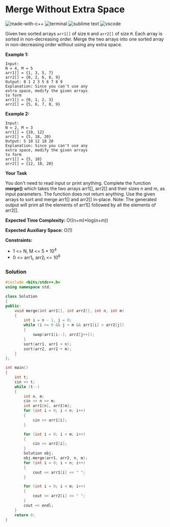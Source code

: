 # Merge Without Extra Space
![made-with-c++](https://img.shields.io/badge/Made%20with-C++-007396.svg)
![terminal](https://img.shields.io/badge/Windows%20Terminal-4D4D4D?logo=windows%20terminal&logoColor=white)
![sublime text](https://img.shields.io/badge/sublime_text-%23575757.svg?logo=sublime-text&logoColor=important)
![vscode](https://img.shields.io/badge/Visual_Studio_Code-0078D4?logo=visual%20studio%20code&logoColor=white)

Given two sorted arrays `arr1[]` of size `N` and `arr2[]` of size `M`. Each array is sorted in non-decreasing order. Merge the two arrays into one sorted array in non-decreasing order without using any extra space.

__Example 1:__
```
Input:
N = 4, M = 5
arr1[] = {1, 3, 5, 7}
arr2[] = {0, 2, 6, 8, 9}
Output: 0 1 2 3 5 6 7 8 9
Explanation: Since you can't use any
extra space, modify the given arrays
to form
arr1[] = {0, 1, 2, 3}
arr2[] = {5, 6, 7, 8, 9}
```
__Example 2:__
```
Input:
N = 2, M = 3
arr1[] = {10, 12}
arr2[] = {5, 18, 20}
Output: 5 10 12 18 20
Explanation: Since you can't use any
extra space, modify the given arrays
to form
arr1[] = {5, 10}
arr2[] = {12, 18, 20}
```
__Your Task__

You don't need to read input or print anything. Complete the function **merge()** which takes the two arrays arr1[], arr2[] and their sizes n and m, as input parameters. The function does not return anything. Use the given arrays to sort and merge arr1[] and arr2[] in-place.
Note: The generated output will print all the elements of arr1[] followed by all the elements of arr2[].

__Expected Time Complexity:__ O((n+m)*log(n+m))

__Expected Auxiliary Space:__ O(1)

__Constraints:__
- 1 <= N, M <= 5 * 10<sup>4</sup>
- 0 <= arr1<sub>i</sub>, arr2<sub>i</sub> <= 10<sup>6</sup>

### Solution
```cpp
#include <bits/stdc++.h>
using namespace std;

class Solution
{
public:
    void merge(int arr1[], int arr2[], int n, int m)
    {
        int i = n - 1, j = 0;
        while (i >= 0 && j < m && arr1[i] > arr2[j])
        {
            swap(arr1[i--], arr2[j++]);
        }
        sort(arr1, arr1 + n);
        sort(arr2, arr2 + m);
    }
};

int main()
{
    int t;
    cin >> t;
    while (t--)
    {
        int n, m;
        cin >> n >> m;
        int arr1[n], arr2[m];
        for (int i = 0; i < n; i++)
        {
            cin >> arr1[i];
        }

        for (int i = 0; i < m; i++)
        {
            cin >> arr2[i];
        }
        Solution obj;
        obj.merge(arr1, arr2, n, m);
        for (int i = 0; i < n; i++)
        {
            cout << arr1[i] << " ";
        }

        for (int i = 0; i < m; i++)
        {
            cout << arr2[i] << " ";
        }
        cout << endl;
    }
    return 0;
}
```